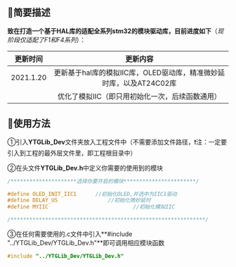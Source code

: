 ## 📕简要描述

**致在打造一个基于HAL库的适配全系列stm32的模块驱动库，目前进度如下**（*现阶段仅适配了F1和F4系列*）：

| 更新时间  |                           更新内容                           |
| --------- | :----------------------------------------------------------: |
| 2021.1.20 | 更新基于hal库的模拟IIC库，OLED驱动库，精准微妙延时库，以及AT24C02库 |
|           |       优化了模拟IIC（即只用初始化一次，后续函数通用）        |

## 🔨使用方法

①引入**YTGLib_Dev**文件夹放入工程文件中（不需要添加文件路径，❗注：一定要引入到工程的最外层文件里，即工程根目录中）

②在头文件**YTGLib_Dev.h**中定义你需要的使用到的模块

```c
/*********************选择你要开启的模块***********************/

#define OLED_INIT_IIC1		//初始化OLED,并选中为IIC1驱动
#define DELAY_US  				//初始化微妙延时
#define MYIIC							//初始化模拟IIC

/**************************************************************/
```

③在任何需要使用的.c文件中引入**#include "../YTGLib_Dev/YTGLib_Dev.h"**即可调用相应模块函数

```c
#include "../YTGLib_Dev/YTGLib_Dev.h"
```